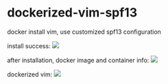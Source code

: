 # dockerized-vim-spf13
docker install vim, use customized spf13 configuration

install success:
![](http://o7ubfyghw.bkt.clouddn.com/docker_vim_spf13_build-sh_success.png)

after installation, docker image and container info:
![](http://o7ubfyghw.bkt.clouddn.com/docker_vim_spf13_container_image.png)

dockerized vim:
![](http://o7ubfyghw.bkt.clouddn.com/docker_vim_spf13.png)
